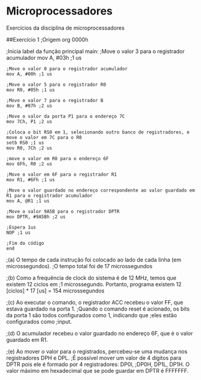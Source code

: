 # Microprocessadores
Exercícios da disciplina de microprocessadores 

##Exercício 1
;Origem
org 0000h

;Inicia label da função principal
main:
	;Move o valor 3 para o registrador acumulador
	mov A, #03h ;1 us

	;Move o valor 0 para o registrador acumulador
	mov A, #00h ;1 us

	;Move o valor 5 para o registrador R0
	mov R0, #05h ;1 us

	;Move o valor 7 para o registrador B
	mov B, #07h ;2 us

	;Move o valor da porta P1 para o endereço 7C
	mov 7Ch, P1 ;2 us

	;Coloca o bit RS0 em 1, selecionando outro banco de registradores, e move o valor em 7C para o R0 
	setb RS0 ;1 us
	mov R0, 7Ch ;2 us

	;move o valor em R0 para o endereço 6F
	mov 6Fh, R0 ;2 us

	;Move o valor em 6F para o registrador R1
	mov R1, #6Fh ;1 us

	;Move o valor guardado no endereço correspondente ao valor guardado em R1 para o registrador acumulador
	mov A, @R1 ;1 us

	;Move o valor 9A5B para o registrador DPTR
	mov DPTR, #9A5Bh ;2 us

	;Espera 1us
	NOP ;1 us

	;Fim do código
	end

;(a) O tempo de cada instrução foi colocado ao lado de cada linha (em microssegundos).
;O tempo total foi de 17 microssegundos

;(b) Como a frequência de clock do sistema é de 12 MHz, temos que existem 12 ciclos em 
;1 microssegundo. Portanto, programa existem 12 [ciclos] * 17 [us] = 154 microssegundos

;(c) Ao executar o comando, o registrador ACC recebeu o valor FF, que estava guardado na porta 1.
;Quando o comando reset é acionado, os bits da porta 1 sâo todos configurados como 1, indicando que
;eles estâo configurados como 
;input. 

;(d) O acumulador recebeu o valor guardado no endereço 6F, que é o valor guardado em R1.

;(e) Ao mover o valor para o registrados, percebeu-se uma mudança nos registradores DPH e DPL.
;É possível mover um valor de 4 dígitos para DPTR pois ele é formado por 4 registradores: DP0l, 
;DP0H, DP1L, DP1H. O valor máximo em hexadecimal que se pode guardar em DPTR é  FFFFFFF.
